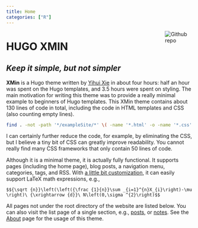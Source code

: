 ```yaml
---
title: Home
categories: ["R"]
---
```


[<img src="https://simpleicons.org/icons/github.svg" style="max-width:15%;min-width:40px;float:right;" alt="Github repo" />](https://github.com/yihui/hugo-xmin)

# HUGO XMIN

## _Keep it simple, but not simpler_

**XMin** is a Hugo theme written by [Yihui Xie](https://yihui.org) in about four hours: half an hour was spent on the Hugo templates, and 3.5 hours were spent on styling. The main motivation for writing this theme was to provide a really minimal example to beginners of Hugo templates. This XMin theme contains about 130 lines of code in total, including the code in HTML templates and CSS (also counting empty lines).


```bash
find . -not -path '*/exampleSite/*' \( -name '*.html' -o -name '*.css' \) | xargs wc -l
```

I can certainly further reduce the code, for example, by eliminating the CSS, but I believe a tiny bit of CSS can greatly improve readability. You cannot really find many CSS frameworks that only contain 50 lines of code.

Although it is a minimal theme, it is actually fully functional. It supports pages (including the home page), blog posts, a navigation menu, categories, tags, and RSS. With [a little bit customization](https://github.com/yihui/hugo-xmin/blob/master/exampleSite/layouts/partials/foot_custom.html), it can easily support LaTeX math expressions, e.g.,

`$${\sqrt {n}}\left(\left({\frac {1}{n}}\sum _{i=1}^{n}X_{i}\right)-\mu \right)\ {\xrightarrow {d}}\ N\left(0,\sigma ^{2}\right)$$`

All pages not under the root directory of the website are listed below. You can also visit the list page of a single section, e.g., [posts](/post/), or [notes](/note/). See the [About](/about/) page for the usage of this theme.
